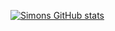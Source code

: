 [![Simons GitHub stats](https://github-readme-stats.vercel.app/api?username=beastyblacksmith&theme=monokai&show_icons=true)](https://github.com/anuraghazra/github-readme-stats)

